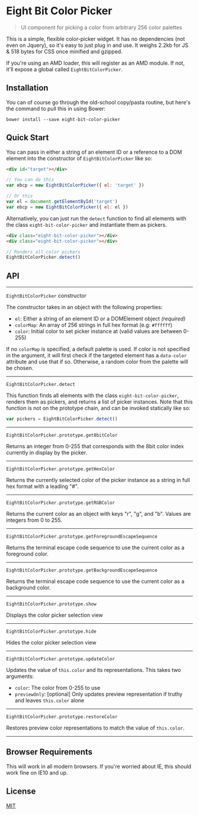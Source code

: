 Eight Bit Color Picker
======================

> UI component for picking a color from arbitrary 256 color palettes

This is a simple, flexible color-picker widget. It has no dependencies (not
even on Jquery), so it's easy to just plug in and use. It weighs 2.2kb for JS
& 518 bytes for CSS once minified and gzipped.

If you're using an AMD loader, this will register as an AMD module. If not,
it'll expose a global called `EightBitColorPicker`.

Installation
------------
You can of course go through the old-school copy/pasta routine, but here's the
command to pull this in using Bower:

    bower install --save eight-bit-color-picker

Quick Start
-----------
You can pass in either a string of an element ID or a reference to a DOM
element into the constructor of `EightBitColorPicker` like so:

```html
<div id="target"></div>
```

```javascript
// You can do this
var ebcp = new EightBitColorPicker({ el: 'target' })

// Or this
var el = document.getElementById('target')
var ebcp = new EightBitColorPicker({ el: el })
```

Alternatively, you can just run the `detect` function to find all elements with
the class `eight-bit-color-picker` and instantiate them as pickers.

```html
<div class="eight-bit-color-picker"></div>
<div class="eight-bit-color-picker"></div>
```

```javascript
// Renders all color pickers
EightBitColorPicker.detect()
```

API
---

---

`EightBitColorPicker` constructor

The constructor takes in an object with the following properties:

* `el`: Either a string of an element ID or a DOMElement object *(required)*
* `colorMap`: An array of 256 strings in full hex format (e.g: `#ffffff`)
* `color`: Initial color to set picker instance at (valid values are between 0-255)

If no `colorMap` is specified, a default palette is used. If color is not
specified in the argument, it will first check if the targeted element has a
`data-color` attribute and use that if so. Otherwise, a random color from the
palette will be chosen.

---

`EightBitColorPicker.detect`

This function finds all elements with the class `eight-bit-color-picker`,
renders them as pickers, and returns a list of picker instances. Note that this
function is not on the prototype chain, and can be invoked statically like so:

```javascript
var pickers = EightBitColorPicker.detect()
```

---

`EightBitColorPicker.prototype.get8bitColor`

Returns an integer from 0-255 that corresponds with the 8bit color index
currently in display by the picker.

---

`EightBitColorPicker.prototype.getHexColor`

Returns the currently selected color of the picker instance as a string in
full hex format with a leading "#".

---

`EightBitColorPicker.prototype.getRGBColor`

Returns the current color as an object with keys "r", "g", and "b". Values are
integers from 0 to 255.

---

`EightBitColorPicker.prototype.getForegroundEscapeSequence`

Returns the terminal escape code sequence to use the current color as a
foreground color.

---

`EightBitColorPicker.prototype.getBackgroundEscapeSequence`

Returns the terminal escape code sequence to use the current color as a
background color.

---

`EightBitColorPicker.prototype.show`

Displays the color picker selection view

---

`EightBitColorPicker.prototype.hide`

Hides the color picker selection view

---

`EightBitColorPicker.prototype.updateColor`

Updates the value of `this.color` and its representations. This takes two
arguments:

* `color`: The color from 0-255 to use
* `previewOnly`: [optional] Only updates preview representation if truthy and
  leaves `this.color` alone

---

`EightBitColorPicker.prototype.restoreColor`

Restores preview color representations to match the value of `this.color`.

---

Browser Requirements
--------------------
This will work in all modern browsers. If you're worried about IE, this should
work fine on IE10 and up.

License
-------
[MIT](https://github.com/bilalq/eight-bit-color-picker/blob/master/LICENSE)
